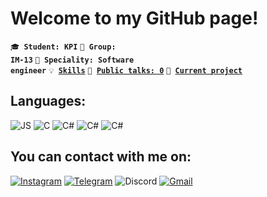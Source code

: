 # Welcome to my GitHub page!
<code>🎓 **Student: KPI**</code>
<code>🎪 **Group: IM-13**</code>
<code>👷 **Speciality: Software engineer**</code>
<code>💡 [**Skills**](SKILLS.md)</code>
<code>📢 [**Public talks: 0**](TALKS.md)</code>
<code>🧻 [**Current project**](PROJECT.md)</code><br>
## **Languages**:
![JS](https://img.shields.io/badge/JavaScript-454a52?style=flat&logo=JavaScript)
![C](https://img.shields.io/badge/C-454a52?style=flat&logo=C)
![C#](https://img.shields.io/badge/C%23-454a52?style=flat&logo=c-sharp&logoColor=forestgreen)
![C#](https://img.shields.io/badge/HTML-454a52?style=flat&logo=html5&logoColor=slateorange)
![C#](https://img.shields.io/badge/CSS-454a52?style=flat&logo=css3&logoColor=slateblue)
## **You can contact with me on:**
[![Instagram](https://img.shields.io/badge/Instagram-454a52?flat&logo=Instagram)](https://www.instagram.com/lev_pavelich/)
[![Telegram](https://img.shields.io/badge/Telegram-454a52?flat&logo=Telegram)](https://t.me/OGLewel)
![Discord](https://img.shields.io/badge/Discord-454a52?flat&logo=discord&logoColor=slateblue)
[![Gmail](https://img.shields.io/badge/Gmail-454a52?flat&logo=Gmail&logoColor=Red)](mailto:levpavelko2004@gmail.com)

